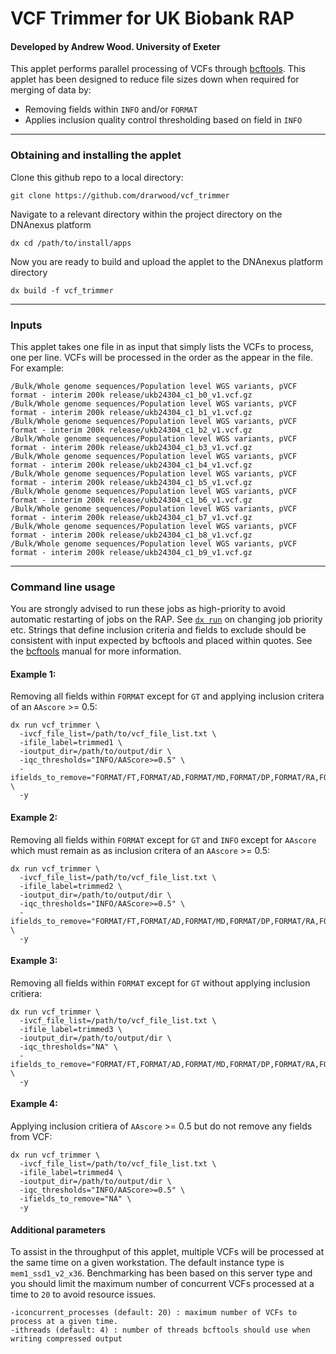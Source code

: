 # VCF Trimmer for UK Biobank RAP
#### Developed by Andrew Wood. University of Exeter

This applet performs parallel processing of VCFs through [bcftools](https://samtools.github.io/bcftools/bcftools.html). This applet has been designed to reduce file sizes down when required for merging of data by:
* Removing fields within `INFO` and/or `FORMAT`
* Applies inclusion quality control thresholding based on field in `INFO`

---
### Obtaining and installing the applet
Clone this github repo to a local directory:
```
git clone https://github.com/drarwood/vcf_trimmer
```
Navigate to a relevant directory within the project directory on the DNAnexus platform
```
dx cd /path/to/install/apps
```
Now you are ready to build and upload the applet to the DNAnexus platform directory
```
dx build -f vcf_trimmer
```
---
### Inputs
This applet takes one file in as input that simply lists the VCFs to process, one per line. VCFs will be processed in the order as the appear in the file. For example:
```
/Bulk/Whole genome sequences/Population level WGS variants, pVCF format - interim 200k release/ukb24304_c1_b0_v1.vcf.gz
/Bulk/Whole genome sequences/Population level WGS variants, pVCF format - interim 200k release/ukb24304_c1_b1_v1.vcf.gz
/Bulk/Whole genome sequences/Population level WGS variants, pVCF format - interim 200k release/ukb24304_c1_b2_v1.vcf.gz
/Bulk/Whole genome sequences/Population level WGS variants, pVCF format - interim 200k release/ukb24304_c1_b3_v1.vcf.gz
/Bulk/Whole genome sequences/Population level WGS variants, pVCF format - interim 200k release/ukb24304_c1_b4_v1.vcf.gz
/Bulk/Whole genome sequences/Population level WGS variants, pVCF format - interim 200k release/ukb24304_c1_b5_v1.vcf.gz
/Bulk/Whole genome sequences/Population level WGS variants, pVCF format - interim 200k release/ukb24304_c1_b6_v1.vcf.gz
/Bulk/Whole genome sequences/Population level WGS variants, pVCF format - interim 200k release/ukb24304_c1_b7_v1.vcf.gz
/Bulk/Whole genome sequences/Population level WGS variants, pVCF format - interim 200k release/ukb24304_c1_b8_v1.vcf.gz
/Bulk/Whole genome sequences/Population level WGS variants, pVCF format - interim 200k release/ukb24304_c1_b9_v1.vcf.gz
```
---
### Command line usage
You are strongly advised to run these jobs as high-priority to avoid automatic restarting of jobs on the RAP. See [`dx run`](https://documentation.dnanexus.com/user/helpstrings-of-sdk-command-line-utilities#run) on changing job priority etc.
Strings that define inclusion criteria and fields to exclude should be consistent with input expected by bcftools and placed within quotes. See the [bcftools](https://samtools.github.io/bcftools/bcftools.html) manual for more information.

#### Example 1:
Removing all fields within `FORMAT` except for `GT` and applying inclusion critera of an `AAscore` >= 0.5:

```
dx run vcf_trimmer \
  -ivcf_file_list=/path/to/vcf_file_list.txt \
  -ifile_label=trimmed1 \
  -ioutput_dir=/path/to/output/dir \
  -iqc_thresholds="INFO/AAScore>=0.5" \
  -ifields_to_remove="FORMAT/FT,FORMAT/AD,FORMAT/MD,FORMAT/DP,FORMAT/RA,FORMAT/PP,FORMAT/GQ,FORMAT/PL" \
  -y
```

#### Example 2:
Removing all fields within `FORMAT` except for `GT` and `INFO` except for `AAscore` which must remain as as inclusion critera of an `AAscore` >= 0.5:

```
dx run vcf_trimmer \
  -ivcf_file_list=/path/to/vcf_file_list.txt \
  -ifile_label=trimmed2 \
  -ioutput_dir=/path/to/output/dir \
  -iqc_thresholds="INFO/AAScore>=0.5" \
  -ifields_to_remove="FORMAT/FT,FORMAT/AD,FORMAT/MD,FORMAT/DP,FORMAT/RA,FORMAT/PP,FORMAT/GQ,FORMAT/PL,INFO/ABHet,INFO/ABHom,INFO/ABHetMulti,INFO/ABHomMulti,INFO/AC,INFO/AF,INFO/AN,INFO/CR,INFO/CRal,INFO/CRalt,INFO/END,INFO/FEATURE,INFO/GT_ANTI_HAPLOTYPE,INFO/GT_HAPLOTYPE,INFO/GT_ID,INFO/HOMSEQ,INFO/INV3,INFO/INV5,INFO/LEFT_SVINSSEQ,INFO/LOGF,INFO/MaxAAS,INFO/MaxAASR,INFO/MaxAltPP,INFO/MMal,INFO/MMalt,INFO/MQ,INFO/MQalt,INFO/MQSal,INFO/MQsquared,INFO/NCLUSTERS,INFO/NGT,INFO/NHet,INFO/NHomRef,INFO/NHomAlt,INFO/NUM_MERGED_SVS,INFO/OLD_VARIANT_ID,INFO/ORSTART,INFO/OREND,INFO/QD,INFO/QDalt,INFO/PASS_AC,INFO/PASS_AN,INFO/PASS_ratio,INFO/RefLen,INFO/RELATED_SV_ID,INFO/RIGHT_SVINSSEQ,INFO/SB,INFO/SBAlt,INFO/SBF,INFO/SBF1,INFO/SBF2,INFO/SBR,INFO/SBR1,INFO/SBR2,INFO/SDal,INFO/SDalt,INFO/SEQ,INFO/SeqDepth,INFO/SV_ID,INFO/SVINSSEQ,INFO/SVLEN,INFO/SVMODEL,INFO/SVSIZE,INFO/SVTYPE,INFO/VarType" \
  -y
```

#### Example 3:
Removing all fields within `FORMAT` except for `GT` without applying inclusion critiera:
```
dx run vcf_trimmer \
  -ivcf_file_list=/path/to/vcf_file_list.txt \
  -ifile_label=trimmed3 \
  -ioutput_dir=/path/to/output/dir \
  -iqc_thresholds="NA" \
  -ifields_to_remove="FORMAT/FT,FORMAT/AD,FORMAT/MD,FORMAT/DP,FORMAT/RA,FORMAT/PP,FORMAT/GQ,FORMAT/PL" \
  -y
```

#### Example 4:
Applying inclusion critiera of `AAscore` >= 0.5 but do not remove any fields from VCF:
```
dx run vcf_trimmer \
  -ivcf_file_list=/path/to/vcf_file_list.txt \
  -ifile_label=trimmed4 \
  -ioutput_dir=/path/to/output/dir \
  -iqc_thresholds="INFO/AAScore>=0.5" \
  -ifields_to_remove="NA" \
  -y
```
#### Additional parameters
To assist in the throughput of this applet, multiple VCFs will be processed at the same time on a given workstation. The default instance type is `mem1_ssd1_v2_x36`. Benchmarking has been based on this server type and you should limit the maximum number of concurrent VCFs processed at a time to `20` to avoid resource issues.
```
-iconcurrent_processes (default: 20) : maximum number of VCFs to process at a given time.
-ithreads (default: 4) : number of threads bcftools should use when writing compressed output
```



